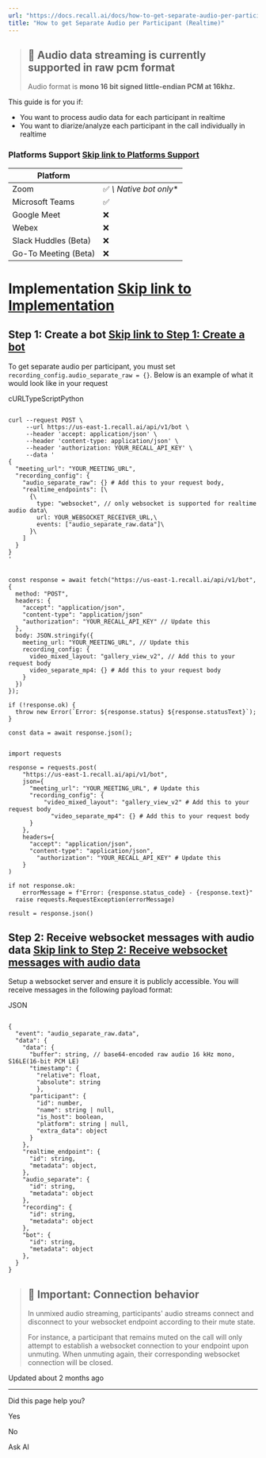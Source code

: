 ```yaml
---
url: "https://docs.recall.ai/docs/how-to-get-separate-audio-per-participant-realtime"
title: "How to get Separate Audio per Participant (Realtime)"
---
```


> ## 📘  Audio data streaming is currently supported in raw pcm format
>
> Audio format is **mono 16 bit signed little-endian PCM at 16khz.**

This guide is for you if:

- You want to process audio data for each participant in realtime
- You want to diarize/analyze each participant in the call individually in realtime

### Platforms Support   [Skip link to Platforms Support](https://docs.recall.ai/docs/how-to-get-separate-audio-per-participant-realtime\#platforms-support)

| Platform |  |
| --- | --- |
| Zoom | ✅ **\\* Native bot only** |
| Microsoft Teams | ✅ |
| Google Meet | ❌ |
| Webex | ❌ |
| Slack Huddles (Beta) | ❌ |
| Go-To Meeting (Beta) | ❌ |

# Implementation   [Skip link to Implementation](https://docs.recall.ai/docs/how-to-get-separate-audio-per-participant-realtime\#implementation)

## Step 1: Create a bot   [Skip link to Step 1: Create a bot](https://docs.recall.ai/docs/how-to-get-separate-audio-per-participant-realtime\#step-1-create-a-bot)

To get separate audio per participant, you must set `recording_config.audio_separate_raw = {}`. Below is an example of what it would look like in your request

cURLTypeScriptPython

```rdmd-code lang-curl theme-light

curl --request POST \
     --url https://us-east-1.recall.ai/api/v1/bot \
     --header 'accept: application/json' \
     --header 'content-type: application/json' \
     --header 'authorization: YOUR_RECALL_API_KEY' \
     --data '
{
  "meeting_url": "YOUR_MEETING_URL",
  "recording_config": {
    "audio_separate_raw": {} # Add this to your request body,
    "realtime_endpoints": [\
      {\
      	type: "websocket", // only websocket is supported for realtime audio data\
        url: YOUR_WEBSOCKET_RECEIVER_URL,\
        events: ["audio_separate_raw.data"]\
      }\
    ]
  }
}
'

```

```rdmd-code lang-typescript theme-light

const response = await fetch("https://us-east-1.recall.ai/api/v1/bot", {
  method: "POST",
  headers: {
    "accept": "application/json",
    "content-type": "application/json"
    "authorization": "YOUR_RECALL_API_KEY" // Update this
  },
  body: JSON.stringify({
    meeting_url: "YOUR_MEETING_URL", // Update this
    recording_config: {
      video_mixed_layout: "gallery_view_v2", // Add this to your request body
      video_separate_mp4: {} # Add this to your request body
    }
  })
});

if (!response.ok) {
  throw new Error(`Error: ${response.status} ${response.statusText}`);
}

const data = await response.json();

```

```rdmd-code lang-python theme-light

import requests

response = requests.post(
    "https://us-east-1.recall.ai/api/v1/bot",
    json={
      "meeting_url": "YOUR_MEETING_URL", # Update this
      "recording_config": {
	      "video_mixed_layout": "gallery_view_v2" # Add this to your request body
		    "video_separate_mp4": {} # Add this to your request body
      }
    },
    headers={
      "accept": "application/json",
      "content-type": "application/json",
    	"authorization": "YOUR_RECALL_API_KEY" # Update this
    }
)

if not response.ok:
 	errorMessage = f"Error: {response.status_code} - {response.text}"
  raise requests.RequestException(errorMessage)

result = response.json()

```

## Step 2: Receive websocket messages with audio data   [Skip link to Step 2: Receive websocket messages with audio data](https://docs.recall.ai/docs/how-to-get-separate-audio-per-participant-realtime\#step-2-receive-websocket-messages-with-audio-data)

Setup a websocket server and ensure it is publicly accessible. You will receive messages in the following payload format:

JSON

```rdmd-code lang-json theme-light

{
  "event": "audio_separate_raw.data",
  "data": {
    "data": {
      "buffer": string, // base64-encoded raw audio 16 kHz mono, S16LE(16-bit PCM LE)
      "timestamp": {
      	"relative": float,
        "absolute": string
    	},
      "participant": {
      	"id": number,
      	"name": string | null,
        "is_host": boolean,
        "platform": string | null,
        "extra_data": object
      }
    },
    "realtime_endpoint": {
      "id": string,
      "metadata": object,
    },
    "audio_separate": {
      "id": string,
      "metadata": object
    },
    "recording": {
      "id": string,
      "metadata": object
    },
    "bot": {
      "id": string,
      "metadata": object
    },
  }
}

```

> ## 📘  Important: Connection behavior
>
> In unmixed audio streaming, participants' audio streams connect and disconnect to your websocket endpoint according to their mute state.
>
> For instance, a participant that remains muted on the call will only attempt to establish a websocket connection to your endpoint upon unmuting. When unmuting again, their corresponding websocket connection will be closed.

Updated about 2 months ago

* * *

Did this page help you?

Yes

No

Ask AI